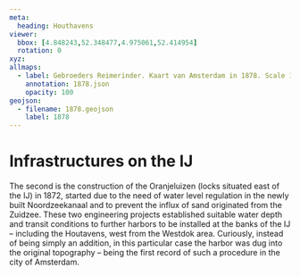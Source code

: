 ```yaml
---
meta:
  heading: Houthavens
viewer:
  bbox: [4.848243,52.348477,4.975061,52.414954]
  rotation: 0
xyz:
allmaps:
  - label: Gebroeders Reimerinder. Kaart van Amsterdam in 1878. Scale 1:20000. Stadsarchief Amsterdam.
    annotation: 1878.json
    opacity: 100
geojson:
  - filename: 1878.geojson
    label: 1878
---
```

# Infrastructures on the IJ
The second is the construction of the Oranjeluizen (locks situated east of the IJ) in 1872, started due to the need of water level regulation in the newly built Noordzeekanaal and to prevent the influx of sand originated from the Zuidzee. These two engineering projects established suitable water depth and transit conditions to further harbors to be installed at the banks of the IJ – including the Houtavens, west from the Westdok area. Curiously, instead of being simply an addition, in this particular case the harbor was dug into the original topography – being the first record of such a procedure in the city of Amsterdam.
